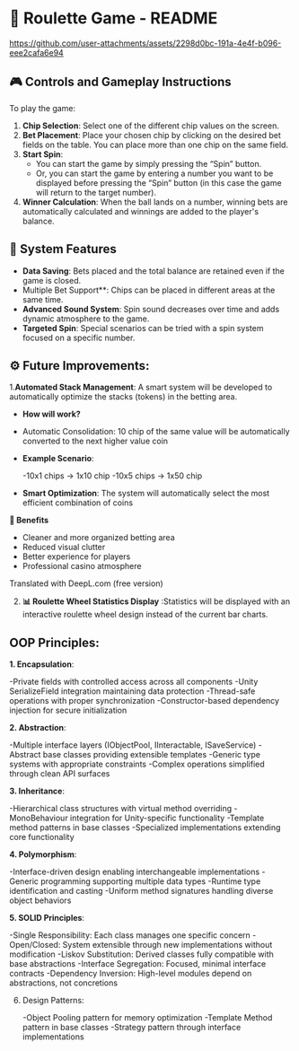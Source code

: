 # 🎰 Roulette Game - README

https://github.com/user-attachments/assets/2298d0bc-191a-4e4f-b096-eee2cafa6e94

## 🎮 Controls and Gameplay Instructions

To play the game:

1. **Chip Selection**: Select one of the different chip values on the screen.
2. **Bet Placement**: Place your chosen chip by clicking on the desired bet fields on the table. You can place more than one chip on the same field.
3. **Start Spin**:
   - You can start the game by simply pressing the “Spin” button.
   - Or, you can start the game by entering a number you want to be displayed before pressing the “Spin” button (in this case the game will return to the target number).
4. **Winner Calculation**: When the ball lands on a number, winning bets are automatically calculated and winnings are added to the player's balance.

## 🧩 System Features

- **Data Saving**: Bets placed and the total balance are retained even if the game is closed.
- Multiple Bet Support**: Chips can be placed in different areas at the same time.
- **Advanced Sound System**: Spin sound decreases over time and adds dynamic atmosphere to the game.
- **Targeted Spin**: Special scenarios can be tried with a spin system focused on a specific number.

## ⚙️ Future Improvements:

1.**Automated Stack Management**: A smart system will be developed to automatically optimize the stacks (tokens) in the betting area.

- **How will  work?**

-  Automatic Consolidation: 10 chip of the same value will be automatically converted to the next higher value coin

- **Example Scenario**:

   -10x1 chips → 1x10 chip
   -10x5 chips → 1x50 chip

- **Smart Optimization**: The system will automatically select the most efficient combination of coins

**🎯 Benefits**

   - Cleaner and more organized betting area
   - Reduced visual clutter
   - Better experience for players
   - Professional casino atmosphere

Translated with DeepL.com (free version)

2. **📊 Roulette Wheel Statistics Display** :Statistics will be displayed with an interactive roulette wheel design instead of the current bar charts.

## OOP Principles:

**1. Encapsulation**:

   -Private fields with controlled access across all components
   -Unity SerializeField integration maintaining data protection
   -Thread-safe operations with proper synchronization
   -Constructor-based dependency injection for secure initialization

**2. Abstraction**:

   -Multiple interface layers (IObjectPool<T>, IInteractable, ISaveService<T>)
   -Abstract base classes providing extensible templates
   -Generic type systems with appropriate constraints
   -Complex operations simplified through clean API surfaces

**3. Inheritance**:

   -Hierarchical class structures with virtual method overriding
   -MonoBehaviour integration for Unity-specific functionality
   -Template method patterns in base classes
   -Specialized implementations extending core functionality

**4. Polymorphism**:

   -Interface-driven design enabling interchangeable implementations
   -Generic programming supporting multiple data types
   -Runtime type identification and casting
   -Uniform method signatures handling diverse object behaviors

**5. SOLID Principles**:

   -Single Responsibility: Each class manages one specific concern
   -Open/Closed: System extensible through new implementations without modification
   -Liskov Substitution: Derived classes fully compatible with base abstractions
   -Interface Segregation: Focused, minimal interface contracts
   -Dependency Inversion: High-level modules depend on abstractions, not concretions

6. Design Patterns:

   -Object Pooling pattern for memory optimization
   -Template Method pattern in base classes
   -Strategy pattern through interface implementations

   




